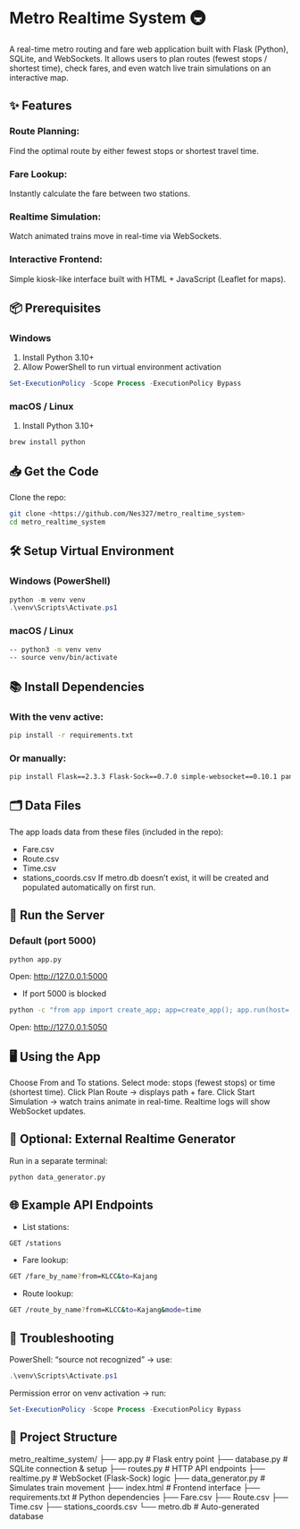 # Metro Realtime System 🚇
A real-time metro routing and fare web application built with Flask (Python), SQLite, and WebSockets.
It allows users to plan routes (fewest stops / shortest time), check fares, and even watch live train simulations on an interactive map.

## ✨ Features
### Route Planning: 
Find the optimal route by either fewest stops or shortest travel time.
### Fare Lookup: 
Instantly calculate the fare between two stations.
### Realtime Simulation: 
Watch animated trains move in real-time via WebSockets.
### Interactive Frontend: 
Simple kiosk-like interface built with HTML + JavaScript (Leaflet for maps).

## 📦 Prerequisites
### Windows
1. Install Python 3.10+
2. Allow PowerShell to run virtual environment activation
```powershell
Set-ExecutionPolicy -Scope Process -ExecutionPolicy Bypass
```
### macOS / Linux
1. Install Python 3.10+
```bash
brew install python
```

## 📥 Get the Code
Clone the repo:
```bash
git clone <https://github.com/Nes327/metro_realtime_system>
cd metro_realtime_system
```

## 🛠️ Setup Virtual Environment
### Windows (PowerShell)
```powershell
python -m venv venv
.\venv\Scripts\Activate.ps1
```
### macOS / Linux
```bash
-- python3 -m venv venv
-- source venv/bin/activate
```

## 📚 Install Dependencies
### With the venv active:
```bash
pip install -r requirements.txt
```
### Or manually:
```bash
pip install Flask==2.3.3 Flask-Sock==0.7.0 simple-websocket==0.10.1 pandas openpyxl
```

## 🗂️ Data Files
The app loads data from these files (included in the repo):
- Fare.csv
- Route.csv
- Time.csv
- stations_coords.csv
If metro.db doesn’t exist, it will be created and populated automatically on first run.

## 🚀 Run the Server
### Default (port 5000)
```bash
python app.py
```
Open: http://127.0.0.1:5000
- If port 5000 is blocked
```bash
python -c "from app import create_app; app=create_app(); app.run(host='127.0.0.1', port=5050, debug=True, use_reloader=False)"
```
Open: http://127.0.0.1:5050

## 🖥️ Using the App
Choose From and To stations.
Select mode: stops (fewest stops) or time (shortest time).
Click Plan Route → displays path + fare.
Click Start Simulation → watch trains animate in real-time.
Realtime logs will show WebSocket updates.

## 🔄 Optional: External Realtime Generator
Run in a separate terminal:
```bash
python data_generator.py
```

## 🌐 Example API Endpoints
- List stations:
```bash
GET /stations
```
- Fare lookup:
```bash
GET /fare_by_name?from=KLCC&to=Kajang
```
- Route lookup:
```bash
GET /route_by_name?from=KLCC&to=Kajang&mode=time
```

## 🛑 Troubleshooting
PowerShell: “source not recognized” → use:
```powershell
.\venv\Scripts\Activate.ps1
```
Permission error on venv activation → run:
```powershell
Set-ExecutionPolicy -Scope Process -ExecutionPolicy Bypass
```

## 📁 Project Structure
metro_realtime_system/
├── app.py              # Flask entry point
├── database.py         # SQLite connection & setup
├── routes.py           # HTTP API endpoints
├── realtime.py         # WebSocket (Flask-Sock) logic
├── data_generator.py   # Simulates train movement
├── index.html          # Frontend interface
├── requirements.txt    # Python dependencies
├── Fare.csv
├── Route.csv
├── Time.csv
├── stations_coords.csv
└── metro.db            # Auto-generated database